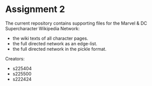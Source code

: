 # Assignment 2

The current repository contains supporting files for the Marvel & DC Supercharacter Wikipedia Network:
- the wiki texts of all character pages.
- the full directed network as an edge-list.
- the full directed network in the pickle format.

Creators:
- s225404
- s225500
- s222424
